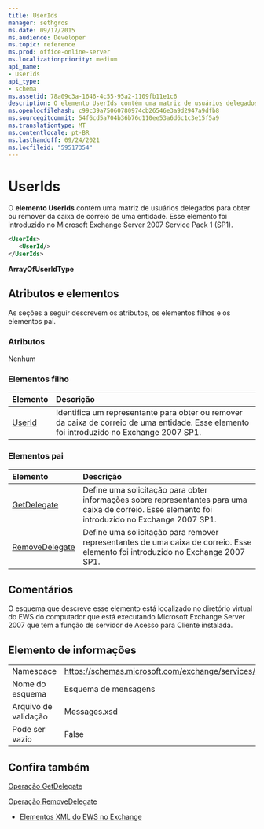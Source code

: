 ```yaml
---
title: UserIds
manager: sethgros
ms.date: 09/17/2015
ms.audience: Developer
ms.topic: reference
ms.prod: office-online-server
ms.localizationpriority: medium
api_name:
- UserIds
api_type:
- schema
ms.assetid: 78a09c3a-1646-4c55-95a2-1109fb11e1c6
description: O elemento UserIds contém uma matriz de usuários delegados para obter ou remover da caixa de correio de uma entidade. Esse elemento foi introduzido no Microsoft Exchange Server 2007 Service Pack 1 (SP1).
ms.openlocfilehash: c99c39a75060780974cb26546e3a9d2947a9dfb8
ms.sourcegitcommit: 54f6cd5a704b36b76d110ee53a6d6c1c3e15f5a9
ms.translationtype: MT
ms.contentlocale: pt-BR
ms.lasthandoff: 09/24/2021
ms.locfileid: "59517354"
---
```

# <a name="userids"></a>UserIds

O **elemento UserIds** contém uma matriz de usuários delegados para obter ou remover da caixa de correio de uma entidade. Esse elemento foi introduzido no Microsoft Exchange Server 2007 Service Pack 1 (SP1). 
  
```xml
<UserIds>
   <UserId/>
</UserIds>
```

 **ArrayOfUserIdType**
## <a name="attributes-and-elements"></a>Atributos e elementos

As seções a seguir descrevem os atributos, os elementos filhos e os elementos pai.
  
### <a name="attributes"></a>Atributos

Nenhum
  
### <a name="child-elements"></a>Elementos filho

|**Elemento**|**Descrição**|
|:-----|:-----|
|[UserId](userid.md) <br/> |Identifica um representante para obter ou remover da caixa de correio de uma entidade. Esse elemento foi introduzido no Exchange 2007 SP1.  <br/> |
   
### <a name="parent-elements"></a>Elementos pai

|**Elemento**|**Descrição**|
|:-----|:-----|
|[GetDelegate](getdelegate.md) <br/> |Define uma solicitação para obter informações sobre representantes para uma caixa de correio. Esse elemento foi introduzido no Exchange 2007 SP1.  <br/> |
|[RemoveDelegate](removedelegate.md) <br/> |Define uma solicitação para remover representantes de uma caixa de correio. Esse elemento foi introduzido no Exchange 2007 SP1.  <br/> |
   
## <a name="remarks"></a>Comentários

O esquema que descreve esse elemento está localizado no diretório virtual do EWS do computador que está executando Microsoft Exchange Server 2007 que tem a função de servidor de Acesso para Cliente instalada.
  
## <a name="element-information"></a>Elemento de informações

|||
|:-----|:-----|
|Namespace  <br/> |https://schemas.microsoft.com/exchange/services/2006/messages  <br/> |
|Nome do esquema  <br/> |Esquema de mensagens  <br/> |
|Arquivo de validação  <br/> |Messages.xsd  <br/> |
|Pode ser vazio  <br/> |False  <br/> |
   
## <a name="see-also"></a>Confira também



[Operação GetDelegate](getdelegate-operation.md)
  
[Operação RemoveDelegate](removedelegate-operation.md)


- [Elementos XML do EWS no Exchange](ews-xml-elements-in-exchange.md)

